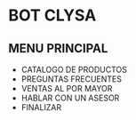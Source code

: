 # **BOT CLYSA**
## MENU PRINCIPAL 
- CATALOGO DE PRODUCTOS
- PREGUNTAS FRECUENTES
- VENTAS AL POR MAYOR
- HABLAR CON UN ASESOR 
- FINALIZAR